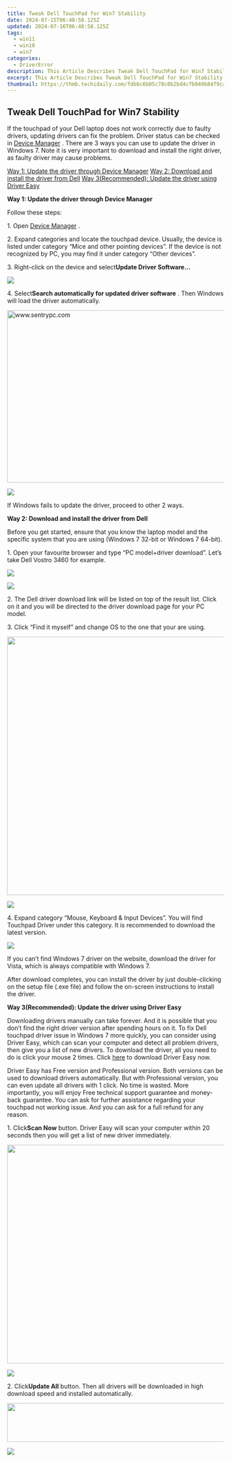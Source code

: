 ```yaml
---
title: Tweak Dell TouchPad for Win7 Stability
date: 2024-07-15T06:48:58.125Z
updated: 2024-07-16T06:48:58.125Z
tags:
  - win11
  - win10
  - win7
categories:
  - DriverError
description: This Article Describes Tweak Dell TouchPad for Win7 Stability
excerpt: This Article Describes Tweak Dell TouchPad for Win7 Stability
thumbnail: https://thmb.techidaily.com/fdb6c6b05c78c0b2bd4cfb049b84f9ca3dab160f0d2036dc5a1ad2aa416dd2a4.png
---
```


## Tweak Dell TouchPad for Win7 Stability

 If the touchpad of your Dell laptop does not work correctly due to faulty drivers, updating drivers can fix the problem. Driver status can be checked in [Device Manager](https://tools.techidaily.com/drivereasy/download/) . There are 3 ways you can use to update the driver in Windows 7\. Note it is very important to download and install the right driver, as faulty driver may cause problems.

[Way 1: Update the driver through Device Manager](https://aidotcom.pxf.io/nkz4kv)
[Way 2: Download and install the driver from Dell](https://bluettide.pxf.io/ekmjb2)
[Way 3(Recommended): Update the driver using Driver Easy](#Way3)

 **Way 1: Update the driver through Device Manager**

Follow these steps:

 1\. Open [Device Manager](https://tools.techidaily.com/drivereasy/download/) .

 2\. Expand categories and locate the touchpad device. Usually, the device is listed under category “Mice and other pointing devices”. If the device is not recognized by PC, you may find it under category “Other devices”.

 3\. Right-click on the device and select**Update Driver Software…**

![](https://images.drivereasy.com/wp-content/uploads/2016/10/img_57fb02621af25.png)

 4\. Select**Search automatically for updated driver software** . Then Windows will load the driver automatically.

<!-- affiliate ads begin -->
<a href="https://sentrypc.7eer.net/c/5597632/398453/3022" target="_top" id="398453"><img src="//a.impactradius-go.com/display-ad/3022-398453" border="0" alt="www.sentrypc.com" width="580" height="400"/></a><img height="0" width="0" src="https://sentrypc.7eer.net/i/5597632/398453/3022" style="position:absolute;visibility:hidden;" border="0" />
<!-- affiliate ads end -->
![](https://images.drivereasy.com/wp-content/uploads/2016/10/img_57fb0289e71cf.png)

If Windows fails to update the driver, proceed to other 2 ways.

 **Way 2: Download and install the driver from Dell**

 Before you get started, ensure that you know the laptop model and the specific system that you are using (Windows 7 32-bit or Windows 7 64-bit).

 1\. Open your favourite browser and type “PC model+driver download”. Let’s take Dell Vostro 3460 for example.

<!-- affiliate ads begin -->
<a href="https://secure.2checkout.com/order/checkout.php?PRODS=3727260&QTY=1&AFFILIATE=108875&CART=1"><img src="http://www.aiseesoft.com/avangate/30p/banner.jpg" border="0"></a>
<!-- affiliate ads end -->
![](https://images.drivereasy.com/wp-content/uploads/2023/03/download-drivers-from-the-official-website.png)

 2\. The Dell driver download link will be listed on top of the result list. Click on it and you will be directed to the driver download page for your PC model.

 3\. Click “Find it myself” and change OS to the one that your are using.

<!-- affiliate ads begin -->
<a href="https://appsumo.8odi.net/c/5597632/2082532/7443" target="_top" id="2082532"><img src="//a.impactradius-go.com/display-ad/7443-2082532" border="0" alt="" width="1200" height="600"/></a><img height="0" width="0" src="https://appsumo.8odi.net/i/5597632/2082532/7443" style="position:absolute;visibility:hidden;" border="0" />
<!-- affiliate ads end -->
![](https://images.drivereasy.com/wp-content/uploads/2016/10/img_57fb0a0b666ab.jpg)

 4\. Expand category “Mouse, Keyboard & Input Devices”. You will find Touchpad Driver under this category. It is recommended to download the latest version.  

![](https://images.drivereasy.com/wp-content/uploads/2016/10/img_57fb0a4655e48.jpg)

 If you can’t find Windows 7 driver on the website, download the driver for Vista, which is always compatible with Windows 7\.

 After download completes, you can install the driver by just double-clicking on the setup file (.exe file) and follow the on-screen instructions to install the driver.

 **Way 3(Recommended): Update the driver using Driver Easy**

 Downloading drivers manually can take forever. And it is possible that you don’t find the right driver version after spending hours on it. To fix Dell touchpad driver issue in Windows 7 more quickly, you can consider using Driver Easy, which can scan your computer and detect all problem drivers, then give you a list of new drivers. To download the driver, all you need to do is click your mouse 2 times. Click [here](https://tools.techidaily.com/drivereasy/download/) to download Driver Easy now.  
  
 Driver Easy has Free version and Professional version. Both versions can be used to download drivers automatically. But with Professional version, you can even update all drivers with 1 click. No time is wasted. More importantly, you will enjoy Free technical support guarantee and money-back guarantee. You can ask for further assistance regarding your touchpad not working issue. And you can ask for a full refund for any reason.

 1\. Click**Scan Now** button. Driver Easy will scan your computer within 20 seconds then you will get a list of new driver immediately.

<!-- affiliate ads begin -->
<a href="https://coinrule.sjv.io/c/5597632/1958379/18409" target="_top" id="1958379"><img src="//a.impactradius-go.com/display-ad/18409-1958379" border="0" alt="" width="856" height="508"/></a><img height="0" width="0" src="https://imp.pxf.io/i/5597632/1958379/18409" style="position:absolute;visibility:hidden;" border="0" />
<!-- affiliate ads end -->
![](https://images.drivereasy.com/wp-content/uploads/2023/03/Driver-Easy-download-needed-1200x900.jpg)

 2\. Click**Update All** button. Then all drivers will be downloaded in high download speed and installed automatically.

<!-- affiliate ads begin -->
<a href="https://natural-cycles.sjv.io/c/5597632/2072200/17885" target="_top" id="2072200"><img src="//a.impactradius-go.com/display-ad/17885-2072200" border="0" alt="" width="728" height="90"/></a><img height="0" width="0" src="https://imp.pxf.io/i/5597632/2072200/17885" style="position:absolute;visibility:hidden;" border="0" />
<!-- affiliate ads end -->
![](https://images.drivereasy.com/wp-content/uploads/2023/03/update-dell-touchpad-driver.jpg-1200x897.png)

<ins class="adsbygoogle"
     style="display:block"
     data-ad-format="autorelaxed"
     data-ad-client="ca-pub-7571918770474297"
     data-ad-slot="1223367746"></ins>



<ins class="adsbygoogle"
     style="display:block"
     data-ad-client="ca-pub-7571918770474297"
     data-ad-slot="8358498916"
     data-ad-format="auto"
     data-full-width-responsive="true"></ins>


